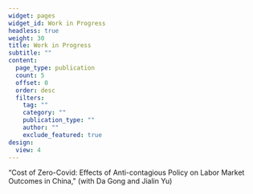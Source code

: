 ```yaml
---
widget: pages
widget_id: Work in Progress
headless: true
weight: 30
title: Work in Progress
subtitle: ""
content:
  page_type: publication
  count: 5
  offset: 0
  order: desc
  filters:
    tag: ""
    category: ""
    publication_type: ""
    author: ""
    exclude_featured: true
design:
  view: 4
---
```

“Cost of Zero-Covid: Effects of Anti-contagious Policy on Labor Market Outcomes in China," (with Da
Gong and Jialin Yu)